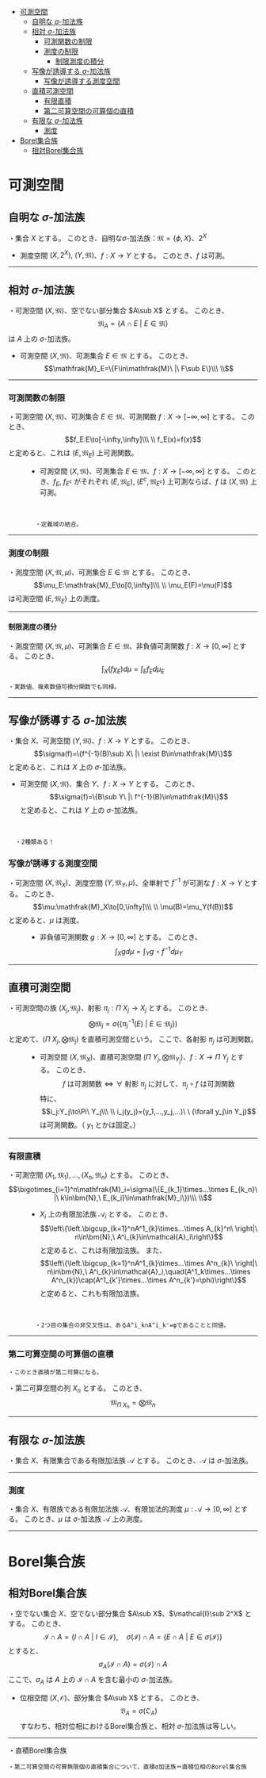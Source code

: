 
- [可測空間](#可測空間)
  - [自明な $σ$-加法族](#自明な-σ-加法族)
  - [相対 $σ$-加法族](#相対-σ-加法族)
    - [可測関数の制限](#可測関数の制限)
    - [測度の制限](#測度の制限)
      - [制限測度の積分](#制限測度の積分)
  - [写像が誘導する $σ$-加法族](#写像が誘導する-σ-加法族)
    - [写像が誘導する測度空間](#写像が誘導する測度空間)
  - [直積可測空間](#直積可測空間)
    - [有限直積](#有限直積)
    - [第二可算空間の可算個の直積](#第二可算空間の可算個の直積)
  - [有限な $σ$-加法族](#有限な-σ-加法族)
    - [測度](#測度)
- [Borel集合族](#borel集合族)
  - [相対Borel集合族](#相対borel集合族)





# 可測空間

## 自明な $σ$-加法族

・集合 $X$ とする。
このとき、自明な$\sigma$-加法族：$\mathfrak{M}=\{\phi,X\}$、$2^X$

- 測度空間 $(X,2^X),\ (Y,\mathfrak{M})$、$f:X\to Y$ とする。
このとき、$f$ は可測。

---

## 相対 $σ$-加法族

・可測空間 $(X,\mathfrak{M})$、空でない部分集合 $A\sub X$ とする。
このとき、
$$\mathfrak{M}_A=\{A\cap E\ |\  E\in\mathfrak{M}\}$$
は $A$ 上の $\sigma$-加法族。
<br>

- 可測空間 $(X,\mathfrak{M})$、可測集合 $E\in\mathfrak{M}$ とする。
このとき、
$$\mathfrak{M}_E=\{F\in\mathfrak{M}\ |\  F\sub E\}\\\ \\$$

---

### 可測関数の制限


<dl><dt>

・可測空間 $(X,\mathfrak{M})$、可測集合 $E\in\mathfrak{M}$、可測関数 $f:X\to [-\infty,\infty]$ とする。
このとき、
$$f_E:E\to[-\infty,\infty]\\\ \\
f_E(x)=f(x)$$
と定めると、これは $(E,\mathfrak{M}_E)$ 上可測関数。
<br>

</dt><dd>

- 可測空間 $(X,\mathfrak{M})$、可測集合 $E\in\mathfrak{M}$、$f:X\to [-\infty,\infty]$ とする。
このとき、$f_E,\ f_{E^c}$ がそれぞれ $(E,\mathfrak{M}_E),\ (E^c,\mathfrak{M}_{E^c})$ 上可測ならば、$f$ は $(X,\mathfrak{M})$ 上可測。
<br>

      ・定義域の結合。


</dd></dl>

---

### 測度の制限

・測度空間 $(X,\mathfrak{M},\mu)$、可測集合 $E\in\mathfrak{M}$ とする。
このとき、
$$\mu_E:\mathfrak{M}_E\to[0,\infty]\\\ \\
\mu_E(F)=\mu(F)$$
は可測空間 $(E,\mathfrak{M}_E)$ 上の測度。

---

#### 制限測度の積分

・測度空間 $(X,\mathfrak{M},\mu)$、可測集合 $E\in\mathfrak{M}$、非負値可測関数 $f:X\to[0,\infty]$ とする。
このとき、
$$\int_X(f\chi_E)d\mu=\int_Ef_Ed\mu_E$$

    ・実数値、複素数値可積分関数でも同様。




---

## 写像が誘導する $σ$-加法族

・集合 $X$、可測空間 $(Y,\mathfrak{M})$、$f:X\to Y$ とする。
このとき、
$$\sigma(f)=\{f^{-1}(B)\sub X\ |\ \exist B\in\mathfrak{M}\}$$
と定めると、これは $X$ 上の $σ$-加法族。
<br>

- 可測空間 $(X,\mathfrak{M})$、集合 $Y$、$f:X\to Y$ とする。
このとき、$$\sigma(f)=\{B\sub Y\ |\ f^{-1}(B)\in\mathfrak{M}\}$$
と定めると、これは $Y$ 上の $σ$-加法族。
<br>

      ・2種類ある！

### 写像が誘導する測度空間

<dl><dt>

・可測空間 $(X,\mathfrak{M}_X)$、測度空間 $(Y,\mathfrak{M}_Y,\mu)$、全単射で $f^{-1}$ が可測な $f:X\to Y$ とする。
このとき、
$$\mu:\mathfrak{M}_X\to[0,\infty]\\\ \\
\mu(B)=\mu_Y(f(B))$$
と定めると、$\mu$ は測度。
<br>

</dt><dd>

- 非負値可測関数 $g:X\to[0,\infty]$ とする。
このとき、$$\int_Xgd\mu=\int_Yg\circ f^{-1}d\mu_Y$$

</dd></dl>

---

## 直積可測空間

<dl><dt>

・可測空間の族 $(X_j,\mathfrak{M}_j)$、射影 $\pi_j:\Pi\ X_j\to X_j$ とする。
このとき、
$$\bigotimes\mathfrak{M}_j=\sigma(\{\pi_j^{-1}(E)\ |\ E\in\mathfrak{M}_j\})$$
と定めて、$(\Pi\ X_j,\bigotimes\mathfrak{M}_j)$ を直積可測空間という。
ここで、各射影 $\pi_j$ は可測関数。
<br>

</dt><dd>

- 可測空間 $(X,\mathfrak{M}_X)$、直積可測空間 $(\Pi\ Y_j,\bigotimes\mathfrak{M}_{Y_j})$、$f:X\to\Pi\ Y_j$ とする。
このとき、
$$f\text{ は可測関数}\iff\forall\text{ 射影 }\pi_j\text{ に対して、}\pi_j\circ f\text{ は可測関数}$$
特に、
$$i_j:Y_j\to\Pi\ Y_j\\\ \\
i_j(y_j)=(y_1,...,y_j,...)\ \ (\forall y_j\in Y_j)$$
は可測関数。（ $y_1$ とかは固定。）

</dd></dl>

---

### 有限直積

<dl><dt>

・可測空間 $(X_1,\mathfrak{M}_1),...,(X_n,\mathfrak{M}_n)$ とする。
このとき、
$$\bigotimes_{i=1}^n\mathfrak{M}_i=\sigma(\{E_{k_1}\times...\times E_{k_n}\ |\ k\in\bm{N},\ E_{k_i}\in\mathfrak{M}_i\})\\\ \\$$

</dt><dd>

- $X_i$ 上の有限加法族 $\mathcal{A}_i$ とする。
このとき、
$$\left\{\left.\bigcup_{k=1}^nA^1_{k}\times...\times A_{k}^n\ \right|\ n\in\bm{N},\ A^i_{k}\in\mathcal{A}_i\right\}$$
と定めると、これは有限加法族。
また、$$\left\{\left.\bigcup_{k=1}^nA^1_{k}\times...\times A^n_{k}\ \right|\ n\in\bm{N},\ A^i_{k}\in\mathcal{A}_i,\quad(A^1_k\times...\times A^n_{k})\cap(A^1_{k'}\times...\times A^n_{k'}=\phi)\right\}$$
と定めると、これも有限加法族。
<br>

      ・2つ目の集合の非交叉性は、あるA^i_k∩A^i_k'=φであることと同値。

</dd></dl>

---

### 第二可算空間の可算個の直積

    ・このとき直積が第二可算になる。

・第二可算空間の列 $X_n$ とする。
このとき、
$$\mathfrak{M}_{\Pi\ X_n}=\bigotimes\mathfrak{M}_n$$

---

## 有限な $σ$-加法族

・集合 $X$、有限集合である有限加法族 $\mathcal{A}$ とする。
このとき、$\mathcal{A}$ は $\sigma$-加法族。

---

### 測度

・集合 $X$、有限族である有限加法族 $\mathcal{A}$、有限加法的測度 $\mu:\mathcal{A}\to[0,\infty]$ とする。
このとき、$\mu$ は $\sigma$-加法族 $\mathcal{A}$ 上の測度。

---

# Borel集合族

## 相対Borel集合族

・空でない集合 $X$、空でない部分集合 $A\sub X$、$\mathcal{I}\sub 2^X$ とする。
このとき、
$$\mathcal{I}\cap A=\{I\cap A\ |\ I\in\mathcal{I}\},\quad\sigma(\mathcal{I})\cap A=\{E\cap A\ |\ E\in\sigma(\mathcal{I})\}$$
とすると、
$$\sigma_A(\mathcal{I}\cap A)=\sigma(\mathcal{I})\cap A$$
ここで、$\sigma_A$ は $A$ 上の $\mathcal{I}\cap A$ を含む最小の $\sigma$-加法族。
<br>

- 位相空間 $(X,\mathcal{O})$、部分集合 $A\sub X$ とする。
このとき、$$\mathfrak{B}_A=\sigma(\mathfrak{O}_A)$$
すなわち、相対位相におけるBorel集合族と、相対 $\sigma$-加法族は等しい。

---

・直積Borel集合族

    ・第二可算空間の可算無限個の直積集合について、直積σ加法族＝直積位相のBorel集合族






